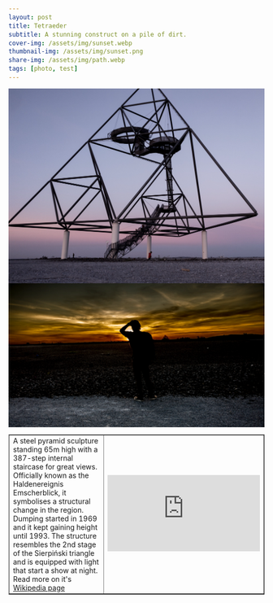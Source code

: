 ```yaml
---
layout: post
title: Tetraeder
subtitle: A stunning construct on a pile of dirt.
cover-img: /assets/img/sunset.webp
thumbnail-img: /assets/img/sunset.png
share-img: /assets/img/path.webp
tags: [photo, test]
---
```


<p><img src="/assets/img/tetraeder.webp" alt="Sunset Tetraeder" sizes="687px" style="display: block; margin-left: auto; margin-right: auto;" /><img src="/assets/img/sunset.webp" alt="Purple set" sizes="687px" style="display: block; margin-left: auto; margin-right: auto;" /></p>

<table border="1" style="border-collapse: collapse; width: 100%;">
<tbody>
<tr>
<td style="width: 50%;">
<div>
<div><span>A steel pyramid sculpture standing 65m high with a 387-step internal staircase for great views.</span></div>
<div><span>Officially known as the Haldenereignis Emscherblick, it symbolises a structural change in the region. Dumping started in 1969 and it kept gaining height until 1993. The structure resembles the 2nd stage of the Sierpiński triangle and is equipped with light that start a show at night. </span></div>
<div style="text-align: left;"><span>Read more on it's <a href="https://en.wikipedia.org/wiki/Tetrahedron_in_Bottrop">Wikipedia page</a></span></div>
</div>
</td>
<td style="width: 50%;"><iframe style="border: 0;" src="https://www.google.com/maps/embed?pb=!1m18!1m12!1m3!1d2482.226933226827!2d6.95763681592557!3d51.52739741706158!2m3!1f0!2f0!3f0!3m2!1i1024!2i768!4f13.1!3m3!1m2!1s0x47b8e9739d09d6ff%3A0xf136ae44968e98d5!2sTetraeder!5e0!3m2!1sen!2sde!4v1615407140972!5m2!1sen!2sde" allowfullscreen="allowfullscreen" loading="lazy"></iframe></td>
</tr>
</tbody>
</table>
